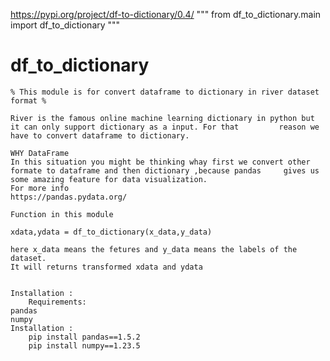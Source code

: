 https://pypi.org/project/df-to-dictionary/0.4/
"""
    from df_to_dictionary.main import df_to_dictionary
"""
# df_to_dictionary

    % This module is for convert dataframe to dictionary in river dataset format %

    River is the famous online machine learning dictionary in python but it can only support dictionary as a input. For that         reason we have to convert dataframe to dictionary.

    WHY DataFrame
    In this situation you might be thinking whay first we convert other formate to dataframe and then dictionary ,because pandas     gives us some amazing feature for data visualization.
    For more info
    https://pandas.pydata.org/

    Function in this module

    xdata,ydata = df_to_dictionary(x_data,y_data)

    here x_data means the fetures and y_data means the labels of the dataset.
    It will returns transformed xdata and ydata


    Installation :
        Requirements:
    pandas
    numpy
    Installation :
        pip install pandas==1.5.2
        pip install numpy==1.23.5
    
